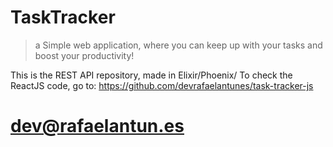 # TaskTracker
> a Simple web application, where you can keep up with your tasks and boost your productivity!

This is the REST API repository, made in Elixir/Phoenix/
To check the ReactJS code, go to: https://github.com/devrafaelantunes/task-tracker-js

# dev@rafaelantun.es
